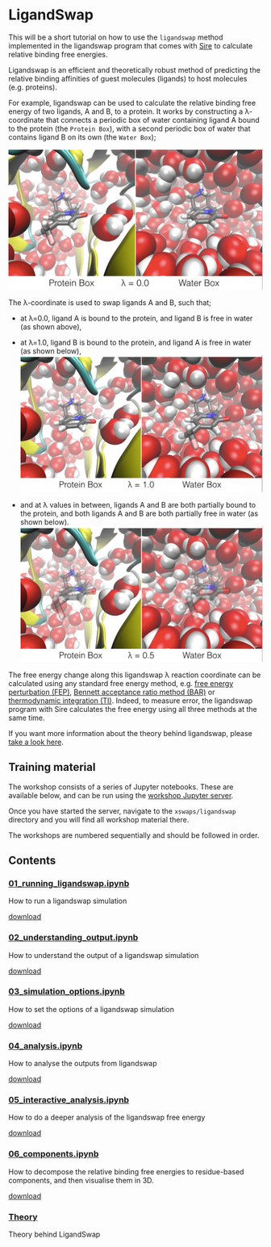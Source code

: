 # LigandSwap

This will be a short tutorial on how to use the `ligandswap` method 
implemented in the ligandswap program that comes with [Sire](https://siremol.org) to calculate 
relative binding free energies.

Ligandswap is an efficient and theoretically robust method of predicting 
the relative binding affinities of guest molecules (ligands) to host 
molecules (e.g. proteins).

For example, ligandswap can be used to calculate the relative binding 
free energy of two ligands, A and B, to a protein. It works by 
constructing a λ-coordinate that connects a periodic box of water 
containing ligand A bound to the protein (the `Protein Box`), with a 
second periodic box of water that contains ligand B on its own (the `Water Box`);

![λ=0.0](images/ligandswap00.jpg)

The λ-coordinate is used to swap ligands A and B, such that;

* at λ=0.0, ligand A is bound to the protein, and ligand B is free in water (as shown above),

* at λ=1.0, ligand B is bound to the protein, and ligand A is free in water (as shown below),
![λ=1.0](images/ligandswap10.jpg)

* and at λ values in between, ligands A and B are both partially bound to the protein, and both ligands A and B are both partially free in water (as shown below).
![λ=0.5](images/ligandswap05.jpg)

The free energy change along this ligandswap λ reaction coordinate can be
calculated using any standard free energy method, e.g. 
[free energy perturbation (FEP)](https://en.wikipedia.org/wiki/Free_energy_perturbation), 
[Bennett acceptance ratio method (BAR)](https://en.wikipedia.org/wiki/Bennett_acceptance_ratio) or 
[thermodynamic integration (TI)](https://en.wikipedia.org/wiki/Thermodynamic_integration). 
Indeed, to measure error, the ligandswap program with Sire calculates the free energy using all three methods at the same time.

If you want more information about the theory behind ligandswap, please [take a look here](theory.md).

## Training material

The workshop consists of a series of Jupyter notebooks. These are available below, and can be run using the [workshop Jupyter server](https://ccpbiosim.github.io/workshop/events/bristol2018/server.html).

Once you have started the server, navigate to the `xswaps/ligandswap` directory and you will find all workshop material there.

The workshops are numbered sequentially and should be followed in order. 

## Contents

### [01_running_ligandswap.ipynb](html/01_running_ligandswap.html)

How to run a ligandswap simulation

[download](01_running_ligandswap.ipynb)

### [02_understanding_output.ipynb](html/02_understanding_output.html)

How to understand the output of a ligandswap simulation

[download](02_understanding_output.ipynb)

### [03_simulation_options.ipynb](html/03_simulation_options.html)

How to set the options of a ligandswap simulation

[download](03_simulation_options.ipynb)

### [04_analysis.ipynb](html/04_analysis.html)

How to analyse the outputs from ligandswap

[download](04_analysis.ipynb)

### [05_interactive_analysis.ipynb](html/05_interactive_analysis.html)

How to do a deeper analysis of the ligandswap free energy

[download](05_interactive_analysis.ipynb)

### [06_components.ipynb](html/06_components.html)

How to decompose the relative binding free energies to residue-based
components, and then visualise them in 3D.

[download](06_components.ipynb)

### [Theory](theory.md)

Theory behind LigandSwap

